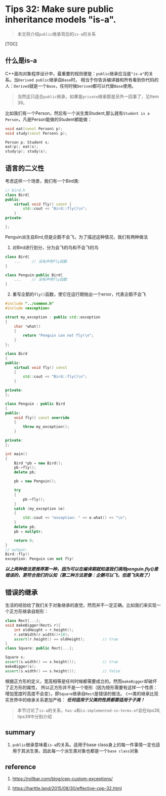 # Tips 32: Make sure public inheritance models "is-a".

>  本文将介绍`public`继承背后的`is-a`的关系

[TOC]

## 什么是is-a

C++面向对象程序设计中，最重要的规则便是：`public`继承应当是`"is-a"`的关系。当`Derived public`继承自`Base`时， 相当于你告诉编译器和所有看到你代码的人：`Derived`就是一个`Base`，任何时候`Derived`都可以代替`Base`使用。

>当然这只适合`public`继承，如果是`private`继承那是另外一回事了，见Item 39。

比如我们有一个Person，然后有一个派生类Student,那么就有`Student is a Person`，凡是Person能做的Student都能做：

```cpp
void eat(const Person& p);
void study(const Person& p);

Person p; Student s;
eat(p); eat(s);
study(p); study(s);
```

## 语言的二义性

考虑这样一个场景，我们有一个Bird类:
```cpp
// bird.h
class Bird{
public:
    virtual void fly() const {
        std::cout << "Bird::fly()\n";
    }
private:

};
```
Penguin派生自Bird,但是企鹅不会飞，为了描述这种情况，我们有两种做法

1. 对Bird进行划分，分为会飞的鸟和不会飞的鸟

```cpp
class Bird{
    ...     // 没有声明fly函数
}

class Penguin:public Bird{
    ...     // 没有声明fly函数
}
```

2. 重写企鹅的`fly()`函数，使它在运行期抛出一个error，代表企鹅不会飞

```cpp
#include "../common.h"
#include <exception>

struct my_exception : public std::exception
{
    char *what()
    {
        return "Penguin can not fly!\n";
    }
};

class Bird
{
public:
    virtual void fly() const
    {
        std::cout << "Bird::fly()\n";
    }

private:
};

class Penguin : public Bird
{
public:
    void fly() const override
    {
        throw my_exception();
    }

private:
};

int main()
{
    Bird *pb = new Bird();
    pb->fly();
    delete pb;

    pb = new Penguin();

    try
    {
        pb->fly();
    }
    catch (my_exception &e)
    {
        std::cout << "exception: " << e.what() << "\n";
    }
    delete pb;
    pb = nullptr;

    return 0;
}
// output:
Bird::fly()
exception: Penguin can not fly!
```

***以上两种做法更推荐第一种，因为可以在编译期就知道我们调用penguin.fly()是错误的，更符合我们的认知（第二种方法更像：企鹅可以飞，但是飞失败了）*** 






## 错误的继承
生活的经验给了我们关于对象继承的直觉，然而并不一定正确。比如我们来实现一个正方形继承自矩形：

```cpp
class Rect{...};
void makeBigger(Rect& r){
    int oldHeight = r.height();
    r.setWidth(r.width()+10);
    assert(r.height() == oldHeight);        // true
}
class Square: public Rect{...};

Square s;
assert(s.width() == s.height());            // true
makeBigger(s);
assert(s.width() == s.height());            // false
```

根据正方形的定义，宽高相等是任何时候都需要成立的。然而`makeBigger`却破坏了正方形的属性， 所以正方形并不是一个矩形（因为矩形需要有这样一个性质：增加宽度时高度不会变）。即`Square`继承自`Rect`是错误的做法。 `C++`类的继承比现实世界中的继承关系更加严格： ***任何适用于父类的性质都要适用于子类！*** 

> 本节讨论了`is-a`的关系，`has-a`和`is-implemented-in-terms-of`会在tips38, tips39中分别介绍




## summary

1. `public`继承意味着`is-a`的关系。适用于base class身上的每一件事情一定也适用于其派生类，因此每一个派生类对象也都是一个`base class`对象

## reference

1. https://rollbar.com/blog/cpp-custom-exceptions/

2. https://harttle.land/2015/08/30/effective-cpp-32.html
